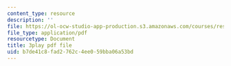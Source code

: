 ```yaml
---
content_type: resource
description: ''
file: https://ol-ocw-studio-app-production.s3.amazonaws.com/courses/res-10-001-making-science-and-engineering-pictures-a-practical-guide-to-presenting-your-work-spring-2016/b7de41c8fad2762c4ee059bba06a53bd_lTTfrBbXeTk.pdf
file_type: application/pdf
resourcetype: Document
title: 3play pdf file
uid: b7de41c8-fad2-762c-4ee0-59bba06a53bd
---
```

